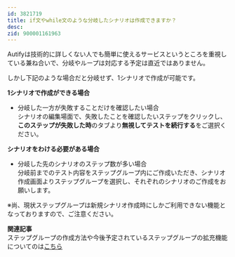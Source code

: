```yaml
---
id: 3821719
title: if文やwhile文のような分岐したシナリオは作成できますか？
desc: 
zid: 900001161963
---
```


Autifyは技術的に詳しくない人でも簡単に使えるサービスというところを重視している兼ね合いで、分岐やループは対応する予定は直近ではありません。<br>

しかし下記のような場合だと分岐せず、1シナリオで作成が可能です。

**1シナリオで作成ができる場合**

*   分岐した一方が失敗することだけを確認したい場合<br>シナリオの編集場面で、失敗したことを確認したいステップをクリックし、**このステップが失敗した時**のタブより**無視してテストを続行する**をご選択ください。

**シナリオをわける必要がある場合**

*   分岐した先のシナリオのステップ数が多い場合<br>分岐前までのテスト内容をステップグループ内にご作成いただき、シナリオ作成画面よりステップグループを選択し、それぞれのシナリオのご作成をお願いします。

※尚、現状ステップグループは新規シナリオ作成時にしかご利用できない機能となっておりますので、ご注意ください。

**関連記事**<br>ステップグループの作成方法や今後予定されているステップグループの拡充機能についてのは[こちら](https://intercom.help/autify/ja/articles/3826029-%E7%A2%BA%E8%AA%8D%E5%BE%85%E3%81%A1-2%E3%81%A4%E3%81%AE%E3%82%B7%E3%83%8A%E3%83%AA%E3%82%AA%E3%82%92%E3%83%9E%E3%83%BC%E3%82%B8%E3%81%97%E3%81%A61%E3%81%A4%E3%81%AE%E3%82%B7%E3%83%8A%E3%83%AA%E3%82%AA%E3%81%A8%E3%81%97%E3%81%A6%E4%BD%BF%E7%94%A8%E3%81%99%E3%82%8B%E3%81%93%E3%81%A8%E3%81%AF%E3%81%A7%E3%81%8D%E3%81%BE%E3%81%99%E3%81%8B)<br>